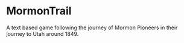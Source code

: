 # MormonTrail
A text based game following the journey of Mormon Pioneers in their journey to Utah around 1849.
